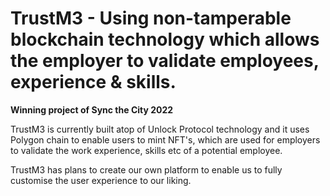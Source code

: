 # TrustM3 - Using non-tamperable blockchain technology which allows the employer to validate employees, experience & skills.

**Winning project of Sync the City 2022**

TrustM3 is currently built atop of Unlock Protocol technology and it uses Polygon chain to enable users to mint NFT's, which are used for employers to validate the work experience, skills etc of a potential employee. 

TrustM3 has plans to create our own platform to enable us to fully customise the user experience to our liking. 




